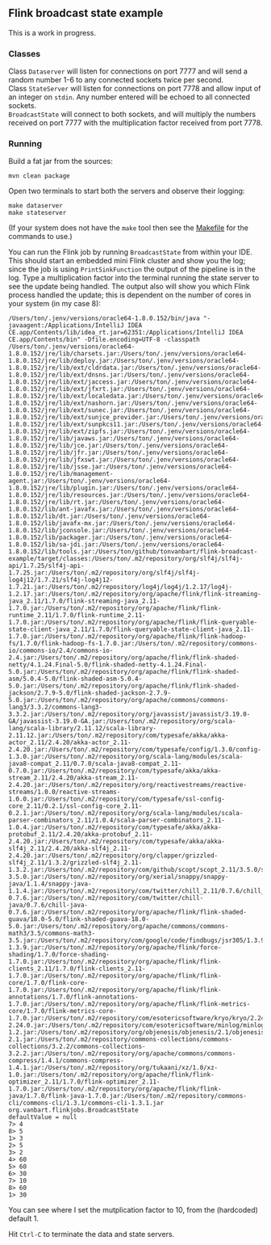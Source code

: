 ## Flink broadcast state example

This is a work in progress.

### Classes
Class `Dataserver` will listen for connections on port 7777 and will send a random number 1-6 to any connected sockets
twice per second.
<br>
Class `StateServer` will listen for connections on port 7778 and allow input of an integer on `stdin`. Any number entered will
be echoed to all connected sockets.
<br>
`BroadcastState` will connect to both sockets, and will multiply the numbers received on port 7777 with the multiplication factor
received from port 7778.

### Running
Build a fat jar from the sources:

    mvn clean package

Open two terminals to start both the servers and observe their logging:

    make dataserver
    make stateserver
    
(If your system does not have the `make` tool then see the [Makefile](Makefile) for the commands to use.)

You can run the Flink job by running `BroadcastState` from within your IDE. This should start an embedded mini Flink 
cluster and show you the log; since the job is using `PrintSinkFunction` the output of the pipeline is in the log.
Type a multiplication factor into the terminal running the state server to see the update being handled.
The output also will show you which Flink process handled the update; this is dependent on the number of cores in
your system (in my case 8):

    /Users/ton/.jenv/versions/oracle64-1.8.0.152/bin/java "-javaagent:/Applications/IntelliJ IDEA CE.app/Contents/lib/idea_rt.jar=62351:/Applications/IntelliJ IDEA CE.app/Contents/bin" -Dfile.encoding=UTF-8 -classpath /Users/ton/.jenv/versions/oracle64-1.8.0.152/jre/lib/charsets.jar:/Users/ton/.jenv/versions/oracle64-1.8.0.152/jre/lib/deploy.jar:/Users/ton/.jenv/versions/oracle64-1.8.0.152/jre/lib/ext/cldrdata.jar:/Users/ton/.jenv/versions/oracle64-1.8.0.152/jre/lib/ext/dnsns.jar:/Users/ton/.jenv/versions/oracle64-1.8.0.152/jre/lib/ext/jaccess.jar:/Users/ton/.jenv/versions/oracle64-1.8.0.152/jre/lib/ext/jfxrt.jar:/Users/ton/.jenv/versions/oracle64-1.8.0.152/jre/lib/ext/localedata.jar:/Users/ton/.jenv/versions/oracle64-1.8.0.152/jre/lib/ext/nashorn.jar:/Users/ton/.jenv/versions/oracle64-1.8.0.152/jre/lib/ext/sunec.jar:/Users/ton/.jenv/versions/oracle64-1.8.0.152/jre/lib/ext/sunjce_provider.jar:/Users/ton/.jenv/versions/oracle64-1.8.0.152/jre/lib/ext/sunpkcs11.jar:/Users/ton/.jenv/versions/oracle64-1.8.0.152/jre/lib/ext/zipfs.jar:/Users/ton/.jenv/versions/oracle64-1.8.0.152/jre/lib/javaws.jar:/Users/ton/.jenv/versions/oracle64-1.8.0.152/jre/lib/jce.jar:/Users/ton/.jenv/versions/oracle64-1.8.0.152/jre/lib/jfr.jar:/Users/ton/.jenv/versions/oracle64-1.8.0.152/jre/lib/jfxswt.jar:/Users/ton/.jenv/versions/oracle64-1.8.0.152/jre/lib/jsse.jar:/Users/ton/.jenv/versions/oracle64-1.8.0.152/jre/lib/management-agent.jar:/Users/ton/.jenv/versions/oracle64-1.8.0.152/jre/lib/plugin.jar:/Users/ton/.jenv/versions/oracle64-1.8.0.152/jre/lib/resources.jar:/Users/ton/.jenv/versions/oracle64-1.8.0.152/jre/lib/rt.jar:/Users/ton/.jenv/versions/oracle64-1.8.0.152/lib/ant-javafx.jar:/Users/ton/.jenv/versions/oracle64-1.8.0.152/lib/dt.jar:/Users/ton/.jenv/versions/oracle64-1.8.0.152/lib/javafx-mx.jar:/Users/ton/.jenv/versions/oracle64-1.8.0.152/lib/jconsole.jar:/Users/ton/.jenv/versions/oracle64-1.8.0.152/lib/packager.jar:/Users/ton/.jenv/versions/oracle64-1.8.0.152/lib/sa-jdi.jar:/Users/ton/.jenv/versions/oracle64-1.8.0.152/lib/tools.jar:/Users/ton/github/tonvanbart/flink-broadcast-example/target/classes:/Users/ton/.m2/repository/org/slf4j/slf4j-api/1.7.25/slf4j-api-1.7.25.jar:/Users/ton/.m2/repository/org/slf4j/slf4j-log4j12/1.7.21/slf4j-log4j12-1.7.21.jar:/Users/ton/.m2/repository/log4j/log4j/1.2.17/log4j-1.2.17.jar:/Users/ton/.m2/repository/org/apache/flink/flink-streaming-java_2.11/1.7.0/flink-streaming-java_2.11-1.7.0.jar:/Users/ton/.m2/repository/org/apache/flink/flink-runtime_2.11/1.7.0/flink-runtime_2.11-1.7.0.jar:/Users/ton/.m2/repository/org/apache/flink/flink-queryable-state-client-java_2.11/1.7.0/flink-queryable-state-client-java_2.11-1.7.0.jar:/Users/ton/.m2/repository/org/apache/flink/flink-hadoop-fs/1.7.0/flink-hadoop-fs-1.7.0.jar:/Users/ton/.m2/repository/commons-io/commons-io/2.4/commons-io-2.4.jar:/Users/ton/.m2/repository/org/apache/flink/flink-shaded-netty/4.1.24.Final-5.0/flink-shaded-netty-4.1.24.Final-5.0.jar:/Users/ton/.m2/repository/org/apache/flink/flink-shaded-asm/5.0.4-5.0/flink-shaded-asm-5.0.4-5.0.jar:/Users/ton/.m2/repository/org/apache/flink/flink-shaded-jackson/2.7.9-5.0/flink-shaded-jackson-2.7.9-5.0.jar:/Users/ton/.m2/repository/org/apache/commons/commons-lang3/3.3.2/commons-lang3-3.3.2.jar:/Users/ton/.m2/repository/org/javassist/javassist/3.19.0-GA/javassist-3.19.0-GA.jar:/Users/ton/.m2/repository/org/scala-lang/scala-library/2.11.12/scala-library-2.11.12.jar:/Users/ton/.m2/repository/com/typesafe/akka/akka-actor_2.11/2.4.20/akka-actor_2.11-2.4.20.jar:/Users/ton/.m2/repository/com/typesafe/config/1.3.0/config-1.3.0.jar:/Users/ton/.m2/repository/org/scala-lang/modules/scala-java8-compat_2.11/0.7.0/scala-java8-compat_2.11-0.7.0.jar:/Users/ton/.m2/repository/com/typesafe/akka/akka-stream_2.11/2.4.20/akka-stream_2.11-2.4.20.jar:/Users/ton/.m2/repository/org/reactivestreams/reactive-streams/1.0.0/reactive-streams-1.0.0.jar:/Users/ton/.m2/repository/com/typesafe/ssl-config-core_2.11/0.2.1/ssl-config-core_2.11-0.2.1.jar:/Users/ton/.m2/repository/org/scala-lang/modules/scala-parser-combinators_2.11/1.0.4/scala-parser-combinators_2.11-1.0.4.jar:/Users/ton/.m2/repository/com/typesafe/akka/akka-protobuf_2.11/2.4.20/akka-protobuf_2.11-2.4.20.jar:/Users/ton/.m2/repository/com/typesafe/akka/akka-slf4j_2.11/2.4.20/akka-slf4j_2.11-2.4.20.jar:/Users/ton/.m2/repository/org/clapper/grizzled-slf4j_2.11/1.3.2/grizzled-slf4j_2.11-1.3.2.jar:/Users/ton/.m2/repository/com/github/scopt/scopt_2.11/3.5.0/scopt_2.11-3.5.0.jar:/Users/ton/.m2/repository/org/xerial/snappy/snappy-java/1.1.4/snappy-java-1.1.4.jar:/Users/ton/.m2/repository/com/twitter/chill_2.11/0.7.6/chill_2.11-0.7.6.jar:/Users/ton/.m2/repository/com/twitter/chill-java/0.7.6/chill-java-0.7.6.jar:/Users/ton/.m2/repository/org/apache/flink/flink-shaded-guava/18.0-5.0/flink-shaded-guava-18.0-5.0.jar:/Users/ton/.m2/repository/org/apache/commons/commons-math3/3.5/commons-math3-3.5.jar:/Users/ton/.m2/repository/com/google/code/findbugs/jsr305/1.3.9/jsr305-1.3.9.jar:/Users/ton/.m2/repository/org/apache/flink/force-shading/1.7.0/force-shading-1.7.0.jar:/Users/ton/.m2/repository/org/apache/flink/flink-clients_2.11/1.7.0/flink-clients_2.11-1.7.0.jar:/Users/ton/.m2/repository/org/apache/flink/flink-core/1.7.0/flink-core-1.7.0.jar:/Users/ton/.m2/repository/org/apache/flink/flink-annotations/1.7.0/flink-annotations-1.7.0.jar:/Users/ton/.m2/repository/org/apache/flink/flink-metrics-core/1.7.0/flink-metrics-core-1.7.0.jar:/Users/ton/.m2/repository/com/esotericsoftware/kryo/kryo/2.24.0/kryo-2.24.0.jar:/Users/ton/.m2/repository/com/esotericsoftware/minlog/minlog/1.2/minlog-1.2.jar:/Users/ton/.m2/repository/org/objenesis/objenesis/2.1/objenesis-2.1.jar:/Users/ton/.m2/repository/commons-collections/commons-collections/3.2.2/commons-collections-3.2.2.jar:/Users/ton/.m2/repository/org/apache/commons/commons-compress/1.4.1/commons-compress-1.4.1.jar:/Users/ton/.m2/repository/org/tukaani/xz/1.0/xz-1.0.jar:/Users/ton/.m2/repository/org/apache/flink/flink-optimizer_2.11/1.7.0/flink-optimizer_2.11-1.7.0.jar:/Users/ton/.m2/repository/org/apache/flink/flink-java/1.7.0/flink-java-1.7.0.jar:/Users/ton/.m2/repository/commons-cli/commons-cli/1.3.1/commons-cli-1.3.1.jar org.vanbart.flinkjobs.BroadcastState
    defaultValue = null
    7> 4
    8> 5
    1> 3
    2> 5
    3> 2
    4> 60
    5> 60
    6> 30
    7> 10
    8> 60
    1> 30
    
You can see where I set the mutplication factor to 10, from the (hardcoded) default 1.

Hit `Ctrl-C` to terminate the data and state servers.